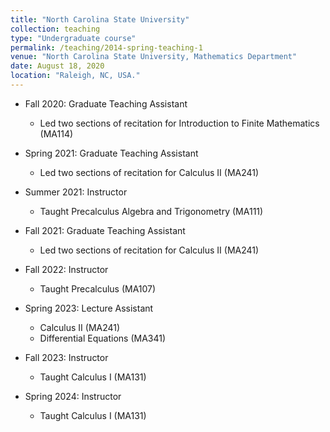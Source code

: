```yaml
---
title: "North Carolina State University"
collection: teaching
type: "Undergraduate course"
permalink: /teaching/2014-spring-teaching-1
venue: "North Carolina State University, Mathematics Department"
date: August 18, 2020
location: "Raleigh, NC, USA."
---
```


* Fall 2020: Graduate Teaching Assistant
   * Led two sections of recitation for Introduction to Finite Mathematics (MA114)
  
* Spring 2021: Graduate Teaching Assistant
   * Led two sections of recitation for Calculus II (MA241)

* Summer 2021: Instructor
   * Taught Precalculus Algebra and Trigonometry (MA111)

* Fall 2021: Graduate Teaching Assistant
   * Led two sections of recitation for Calculus II (MA241)

* Fall 2022: Instructor
   * Taught Precalculus (MA107)

* Spring 2023: Lecture Assistant
   * Calculus II (MA241)
   * Differential Equations (MA341)
 
* Fall 2023: Instructor
   * Taught Calculus I (MA131)
 
* Spring 2024: Instructor
   * Taught Calculus I (MA131)
